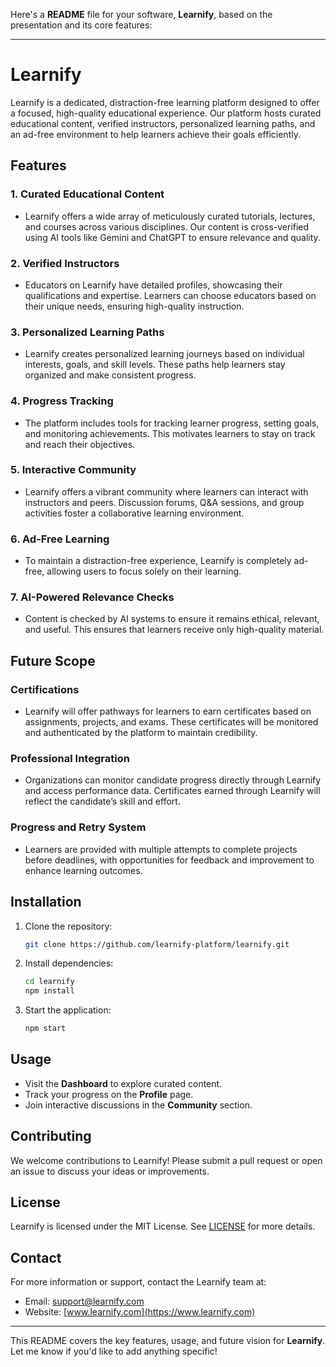 Here's a **README** file for your software, **Learnify**, based on the presentation and its core features:

---

# Learnify

Learnify is a dedicated, distraction-free learning platform designed to offer a focused, high-quality educational experience. Our platform hosts curated educational content, verified instructors, personalized learning paths, and an ad-free environment to help learners achieve their goals efficiently.

## Features

### 1. **Curated Educational Content**

- Learnify offers a wide array of meticulously curated tutorials, lectures, and courses across various disciplines. Our content is cross-verified using AI tools like Gemini and ChatGPT to ensure relevance and quality.

### 2. **Verified Instructors**

- Educators on Learnify have detailed profiles, showcasing their qualifications and expertise. Learners can choose educators based on their unique needs, ensuring high-quality instruction.

### 3. **Personalized Learning Paths**

- Learnify creates personalized learning journeys based on individual interests, goals, and skill levels. These paths help learners stay organized and make consistent progress.

### 4. **Progress Tracking**

- The platform includes tools for tracking learner progress, setting goals, and monitoring achievements. This motivates learners to stay on track and reach their objectives.

### 5. **Interactive Community**

- Learnify offers a vibrant community where learners can interact with instructors and peers. Discussion forums, Q&A sessions, and group activities foster a collaborative learning environment.

### 6. **Ad-Free Learning**

- To maintain a distraction-free experience, Learnify is completely ad-free, allowing users to focus solely on their learning.

### 7. **AI-Powered Relevance Checks**

- Content is checked by AI systems to ensure it remains ethical, relevant, and useful. This ensures that learners receive only high-quality material.

## Future Scope

### Certifications

- Learnify will offer pathways for learners to earn certificates based on assignments, projects, and exams. These certificates will be monitored and authenticated by the platform to maintain credibility.

### Professional Integration

- Organizations can monitor candidate progress directly through Learnify and access performance data. Certificates earned through Learnify will reflect the candidate’s skill and effort.

### Progress and Retry System

- Learners are provided with multiple attempts to complete projects before deadlines, with opportunities for feedback and improvement to enhance learning outcomes.

## Installation

1. Clone the repository:
   ```bash
   git clone https://github.com/learnify-platform/learnify.git
   ```
2. Install dependencies:
   ```bash
   cd learnify
   npm install
   ```
3. Start the application:
   ```bash
   npm start
   ```

## Usage

- Visit the **Dashboard** to explore curated content.
- Track your progress on the **Profile** page.
- Join interactive discussions in the **Community** section.

## Contributing

We welcome contributions to Learnify! Please submit a pull request or open an issue to discuss your ideas or improvements.

## License

Learnify is licensed under the MIT License. See [LICENSE](LICENSE) for more details.

## Contact

For more information or support, contact the Learnify team at:

- Email: support@learnify.com
- Website: [www.learnify.com](https://www.learnify.com)

---

This README covers the key features, usage, and future vision for **Learnify**. Let me know if you'd like to add anything specific!
